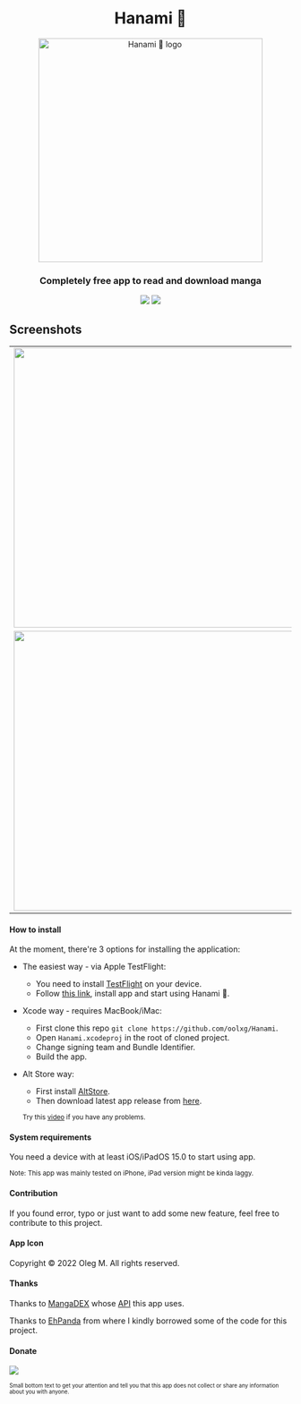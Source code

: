 <h1 align="center">Hanami 🌸</h1>
<p align="center">
<img src="https://user-images.githubusercontent.com/44912908/209033176-52da7172-14e4-460b-a753-302015069f79.jpg" width="400" alt="Hanami 🌸 logo"></img>
</p>

<h3 align="center">Completely free app to read and download manga</h3>
<p align="center">
  <img src="https://img.shields.io/badge/platforms-iOS%2C%20iPadOS-green?style=for-the-badge"/>

  <a href="https://github.com/oolxg/Hanami/releases/latest">
    <img src="https://img.shields.io/github/downloads/oolxg/Hanami/total?color=red&style=for-the-badge&label= ⬇️Downloads">
  </a>
</p>

Screenshots
-------------
<div align="center">
<table>
  <tbody>
    <tr>
      <td><img src="https://user-images.githubusercontent.com/44912908/220133980-71dd7c56-6a17-4f9e-b287-64efe3a058c1.PNG" height=500></td>
      <td><img src="https://user-images.githubusercontent.com/44912908/220134920-2a4a7948-362f-45b5-b2c1-ec9b8361e6b0.PNG" height=500></td>
    </tr>
    <tr>
      <td><img src="https://user-images.githubusercontent.com/44912908/220134232-2ec29166-7150-4cd6-8db3-93c2f19d0aca.PNG" height=500></td>
      <td><img src="https://user-images.githubusercontent.com/44912908/220134903-f5d3d6a2-9daa-452b-b819-79fb31168796.PNG" height=500></td>
    </tr>
  </tbody>
</table>
</div>


#### How to install

At the moment, there're 3 options for installing the application:

*   The easiest way - via Apple TestFlight:
    *  You need to install [TestFlight](https://apps.apple.com/jp/app/testflight/id899247664) on your device.
    *  Follow [this link](https://testflight.apple.com/join/VUPzZpkc), install app and start using Hanami 🌸.
*   Xcode way - requires MacBook/iMac:
	* First clone this repo `git clone https://github.com/oolxg/Hanami`.
	* Open `Hanami.xcodeproj` in the root of cloned project.
	* Change signing team and Bundle Identifier.
	* Build the app. 
*	Alt Store way:
	*	First install [AltStore](https://altstore.io).
	*	Then download latest app release from [here](https://github.com/oolxg/Hanami/releases).
	
	<sub>Try this [video](https://www.youtube.com/watch?v=oLPVY-yETMM) if you have any problems.<sub>
	
#### System requirements

You need a device with at least iOS/iPadOS 15.0 to start using app.

<sub>Note: This app was mainly tested on iPhone, iPad version might be kinda laggy.</sub>

#### Contribution

If you found error, typo or just want to add some new feature, feel free to contribute to this project.

#### App Icon

Copyright © 2022 Oleg M. All rights reserved.

#### Thanks
Thanks to [MangaDEX](https://mangadex.org) whose [API](https://api.mangadex.org/docs/) this app uses.

Thanks to [EhPanda](https://github.com/EhPanda-Team/EhPanda) from where I kindly borrowed some of the code for this project.

#### Donate

<a href="https://www.buymeacoffee.com/oolxg">
  <img src="https://img.buymeacoffee.com/button-api/?text=Buy me a coffee&emoji=&slug=oolxg&button_colour=FF5F5F&font_colour=ffffff&font_family=Lato&outline_colour=000000&coffee_colour=FFDD00" />
</a>

<sub><sub>Small bottom text to get your attention and tell you that this app does not collect or share any information about you with anyone.</sub></sub>

